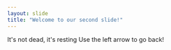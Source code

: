 ```yaml
---
layout: slide
title: "Welcome to our second slide!"
---
```

It's not dead, it's resting
Use the left arrow to go back!
